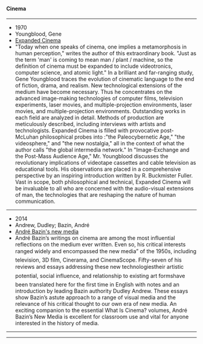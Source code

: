 #### Cinema
-------------------------
- 1970
- Youngblood, Gene
- [Expanded Cinema](https://file.io/DOtzCj9jo5Qo)
- "Today when one speaks of cinema, one implies a metamorphosis in human perception," writes the author of this extraordinary book. "Just as the term 'man' is coming to mean man / plant / machine, so the definition of cinema must be expanded to include videotronics, computer science, and atomic light." In a brilliant and far-ranging study, Gene Youngblood traces the evolution of cinematic language to the end of fiction, drama, and realism. New technological extensions of the medium have become necessary. Thus he concentrates on the advanced image-making technologies of computer films, television experiments, laser movies, and multiple-projection environments, laser movies, and multiple-projection environments. Outstanding works in each field are analyzed in detail. Methods of production are meticulously described, including interviews with artists and technologists. Expanded Cinema is filled with provocative post-McLuhan philosophical probes into :"the Paleocybernetic Age," "the videosphere," and "the new nostalgia," all in the context of what the author calls "the global intermedia network." In "Image-Exchange and the Post-Mass Audience Age," Mr. Youngblood discusses the revolutionary implications of videotape cassettes and cable television as educational tools. His observations are placed in a comprehensive perspective by an inspiring introduction written by R. Buckmister Fuller. Vast in scope, both philosophical and technical, Expanded Cinema will be invaluable to all who are concerned with the audio-visual extensions of man, the technologies that are reshaping the nature of human communication.
-------------------------
- 2014
- Andrew, Dudley; Bazin, André
- [André Bazin's new media](https://file.io/8OoEzBCd4OYj)
- André Bazin’s writings on cinema are among the most influential reflections on the medium ever written. Even so, his critical interests ranged widely and encompassed the new media” of the 1950s, including television, 3D film, Cinerama, and CinemaScope. Fifty-seven of his reviews and essays addressing these new technologiestheir artistic potential, social influence, and relationship to existing art formshave been translated here for the first time in English with notes and an introduction by leading Bazin authority Dudley Andrew. These essays show Bazin’s astute approach to a range of visual media and the relevance of his critical thought to our own era of new media. An exciting companion to the essential What Is Cinema? volumes, André Bazin’s New Media is excellent for classroom use and vital for anyone interested in the history of media.
-------------------------
-------------------------
